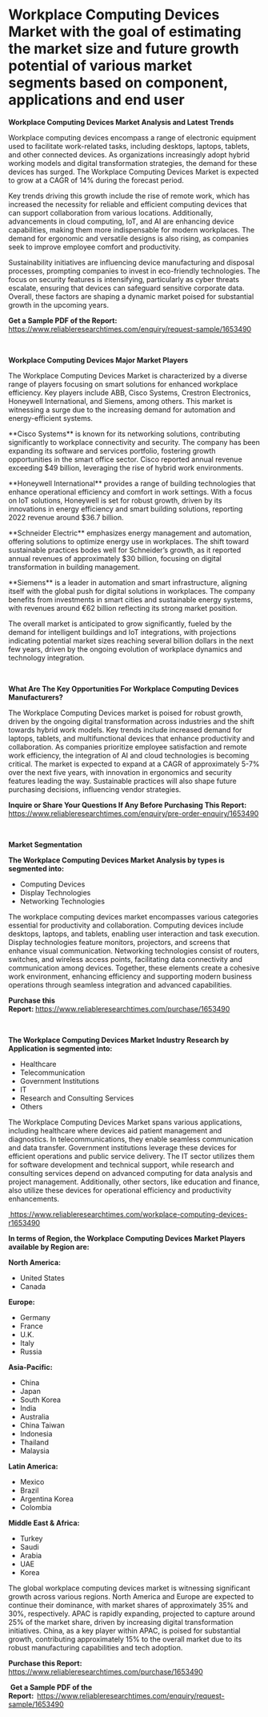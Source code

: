<p><h1>Workplace Computing Devices Market with the goal of estimating the market size and future growth potential of various market segments based on component, applications and end user</h1></p><p><strong>Workplace Computing Devices Market Analysis and Latest Trends</strong></p>
<p><p>Workplace computing devices encompass a range of electronic equipment used to facilitate work-related tasks, including desktops, laptops, tablets, and other connected devices. As organizations increasingly adopt hybrid working models and digital transformation strategies, the demand for these devices has surged. The Workplace Computing Devices Market is expected to grow at a CAGR of 14% during the forecast period.</p><p>Key trends driving this growth include the rise of remote work, which has increased the necessity for reliable and efficient computing devices that can support collaboration from various locations. Additionally, advancements in cloud computing, IoT, and AI are enhancing device capabilities, making them more indispensable for modern workplaces. The demand for ergonomic and versatile designs is also rising, as companies seek to improve employee comfort and productivity.</p><p>Sustainability initiatives are influencing device manufacturing and disposal processes, prompting companies to invest in eco-friendly technologies. The focus on security features is intensifying, particularly as cyber threats escalate, ensuring that devices can safeguard sensitive corporate data. Overall, these factors are shaping a dynamic market poised for substantial growth in the upcoming years.</p></p>
<p><strong>Get a Sample PDF of the Report:&nbsp;</strong> <a href="https://www.reliableresearchtimes.com/enquiry/request-sample/1653490?utm_campaign=2273&utm_medium=2&utm_source=Github&utm_content=ia&utm_term=18042025&utm_id=workplace-computing-devices">https://www.reliableresearchtimes.com/enquiry/request-sample/1653490</a></p>
<p>&nbsp;</p>
<p><strong>Workplace Computing Devices Major Market Players</strong></p>
<p><p>The Workplace Computing Devices Market is characterized by a diverse range of players focusing on smart solutions for enhanced workplace efficiency. Key players include ABB, Cisco Systems, Crestron Electronics, Honeywell International, and Siemens, among others. This market is witnessing a surge due to the increasing demand for automation and energy-efficient systems.</p><p>**Cisco Systems** is known for its networking solutions, contributing significantly to workplace connectivity and security. The company has been expanding its software and services portfolio, fostering growth opportunities in the smart office sector. Cisco reported annual revenue exceeding $49 billion, leveraging the rise of hybrid work environments.</p><p>**Honeywell International** provides a range of building technologies that enhance operational efficiency and comfort in work settings. With a focus on IoT solutions, Honeywell is set for robust growth, driven by its innovations in energy efficiency and smart building solutions, reporting 2022 revenue around $36.7 billion.</p><p>**Schneider Electric** emphasizes energy management and automation, offering solutions to optimize energy use in workplaces. The shift toward sustainable practices bodes well for Schneider’s growth, as it reported annual revenues of approximately $30 billion, focusing on digital transformation in building management.</p><p>**Siemens** is a leader in automation and smart infrastructure, aligning itself with the global push for digital solutions in workplaces. The company benefits from investments in smart cities and sustainable energy systems, with revenues around €62 billion reflecting its strong market position.</p><p>The overall market is anticipated to grow significantly, fueled by the demand for intelligent buildings and IoT integrations, with projections indicating potential market sizes reaching several billion dollars in the next few years, driven by the ongoing evolution of workplace dynamics and technology integration.</p></p>
<p>&nbsp;</p>
<p><strong>What Are The Key Opportunities For Workplace Computing Devices Manufacturers?</strong></p>
<p><p>The Workplace Computing Devices market is poised for robust growth, driven by the ongoing digital transformation across industries and the shift towards hybrid work models. Key trends include increased demand for laptops, tablets, and multifunctional devices that enhance productivity and collaboration. As companies prioritize employee satisfaction and remote work efficiency, the integration of AI and cloud technologies is becoming critical. The market is expected to expand at a CAGR of approximately 5-7% over the next five years, with innovation in ergonomics and security features leading the way. Sustainable practices will also shape future purchasing decisions, influencing vendor strategies.</p></p>
<p><strong>Inquire or Share Your Questions If Any Before Purchasing This Report:</strong> <a href="https://www.reliableresearchtimes.com/enquiry/pre-order-enquiry/1653490?utm_campaign=2273&utm_medium=2&utm_source=Github&utm_content=ia&utm_term=18042025&utm_id=workplace-computing-devices">https://www.reliableresearchtimes.com/enquiry/pre-order-enquiry/1653490</a></p>
<p>&nbsp;</p>
<p><strong>Market Segmentation</strong></p>
<p><strong>The Workplace Computing Devices Market Analysis by types is segmented into:</strong></p>
<p><ul><li>Computing Devices</li><li>Display Technologies</li><li>Networking Technologies</li></ul></p>
<p><p>The workplace computing devices market encompasses various categories essential for productivity and collaboration. Computing devices include desktops, laptops, and tablets, enabling user interaction and task execution. Display technologies feature monitors, projectors, and screens that enhance visual communication. Networking technologies consist of routers, switches, and wireless access points, facilitating data connectivity and communication among devices. Together, these elements create a cohesive work environment, enhancing efficiency and supporting modern business operations through seamless integration and advanced capabilities.</p></p>
<p><strong>Purchase this Report:&nbsp;</strong><a href="https://www.reliableresearchtimes.com/purchase/1653490?utm_campaign=2273&utm_medium=2&utm_source=Github&utm_content=ia&utm_term=18042025&utm_id=workplace-computing-devices">https://www.reliableresearchtimes.com/purchase/1653490</a></p>
<p>&nbsp;</p>
<p><strong>The Workplace Computing Devices Market Industry Research by Application is segmented into:</strong></p>
<p><ul><li>Healthcare</li><li>Telecommunication</li><li>Government Institutions</li><li>IT</li><li>Research and Consulting Services</li><li>Others</li></ul></p>
<p><p>The Workplace Computing Devices Market spans various applications, including healthcare where devices aid patient management and diagnostics. In telecommunications, they enable seamless communication and data transfer. Government institutions leverage these devices for efficient operations and public service delivery. The IT sector utilizes them for software development and technical support, while research and consulting services depend on advanced computing for data analysis and project management. Additionally, other sectors, like education and finance, also utilize these devices for operational efficiency and productivity enhancements.</p></p>
<p><a href="https://www.reliableresearchtimes.com/workplace-computing-devices-r1653490?utm_campaign=2273&utm_medium=2&utm_source=Github&utm_content=ia&utm_term=18042025&utm_id=workplace-computing-devices">&nbsp;https://www.reliableresearchtimes.com/workplace-computing-devices-r1653490</a></p>
<p><strong>In terms of Region, the Workplace Computing Devices Market Players available by Region are:</strong></p>
<p>
    <p> <strong> North America: </strong>
        <ul>
            <li>United States</li>
            <li>Canada</li>
        </ul>
        </p> 
    <p> <strong> Europe: </strong>
        <ul>
            <li>Germany</li>
            <li>France</li>
            <li>U.K.</li>
            <li>Italy</li>
            <li>Russia</li>
        </ul>
        </p> 
    <p> <strong> Asia-Pacific: </strong>
        <ul>
            <li>China</li>
            <li>Japan</li>
            <li>South Korea</li>
            <li>India</li>
            <li>Australia</li>
            <li>China Taiwan</li>
            <li>Indonesia</li>
            <li>Thailand</li>
            <li>Malaysia</li>
        </ul>
        </p> 
    <p> <strong> Latin America: </strong>
        <ul>
            <li>Mexico</li>
            <li>Brazil</li>
            <li>Argentina Korea</li>
            <li>Colombia</li>
        </ul>
        </p> 
    <p> <strong> Middle East & Africa: </strong>
        <ul>
            <li>Turkey</li>
            <li>Saudi</li>
            <li>Arabia</li>
            <li>UAE</li>
            <li>Korea</li>
        </ul>
    </p>
    </p>
<p><p>The global workplace computing devices market is witnessing significant growth across various regions. North America and Europe are expected to continue their dominance, with market shares of approximately 35% and 30%, respectively. APAC is rapidly expanding, projected to capture around 25% of the market share, driven by increasing digital transformation initiatives. China, as a key player within APAC, is poised for substantial growth, contributing approximately 15% to the overall market due to its robust manufacturing capabilities and tech adoption.</p></p>
<p><strong>Purchase this Report: </strong><a href="https://www.reliableresearchtimes.com/purchase/1653490?utm_campaign=2273&utm_medium=2&utm_source=Github&utm_content=ia&utm_term=18042025&utm_id=workplace-computing-devices">https://www.reliableresearchtimes.com/purchase/1653490</a></p>
<p>&nbsp;<strong>Get a Sample PDF of the Report:&nbsp;&nbsp;</strong><a href="https://www.reliableresearchtimes.com/enquiry/request-sample/1653490?utm_campaign=2273&utm_medium=2&utm_source=Github&utm_content=ia&utm_term=18042025&utm_id=workplace-computing-devices">https://www.reliableresearchtimes.com/enquiry/request-sample/1653490</a></p>
<p><strong></strong></p>
<p><p></p><p></p><p></p></p>